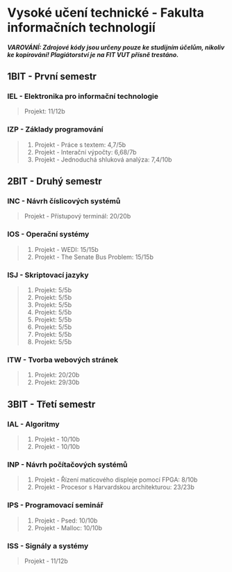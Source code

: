 # Vysoké učení technické - Fakulta informačních technologií

##### VAROVÁNÍ: Zdrojové kódy jsou určeny pouze ke studijním účelům, nikoliv ke kopírování! Plagiátorství je na FIT VUT přísně trestáno.

## 1BIT - První semestr
### IEL - Elektronika pro informační technologie
>Projekt: 11/12b  

### IZP - Základy programování
>1. Projekt - Práce s textem: 4,7/5b  
>2. Projekt - Interační výpočty: 6,68/7b  
>3. Projekt - Jednoduchá shluková analýza: 7,4/10b  

## 2BIT - Druhý semestr

### INC - Návrh číslicových systémů
>Projekt - Přístupový terminál: 20/20b
### IOS - Operační systémy
>1. Projekt - WEDI: 15/15b  
>2. Projekt - The Senate Bus Problem: 15/15b
### ISJ - Skriptovací jazyky
>1. Projekt: 5/5b  
>2. Projekt: 5/5b  
>3. Projekt: 5/5b  
>4. Projekt: 5/5b  
>5. Projekt: 5/5b  
>6. Projekt: 5/5b  
>7. Projekt: 5/5b  
>8. Projekt: 5/5b  
### ITW - Tvorba webových stránek
>1. Projekt: 20/20b  
>2. Projekt: 29/30b  

## 3BIT - Třetí semestr
### IAL - Algoritmy
>1. Projekt - 10/10b  
>2. Projekt - 10/10b  
### INP - Návrh počítačových systémů
>1. Projekt - Řízení maticového displeje pomocí FPGA: 8/10b  
>2. Projekt - Procesor s Harvardskou architekturou: 23/23b  
### IPS - Programovací seminář
>1. Projekt - Psed: 10/10b  
>2. Projekt - Malloc: 10/10b  
### ISS - Signály a systémy
>Projekt - 11/12b  

